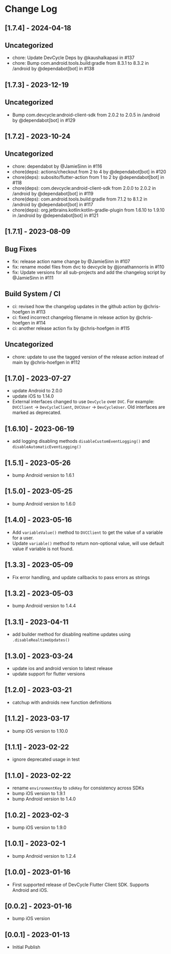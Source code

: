 # Change Log
## [1.7.4] - 2024-04-18


## Uncategorized

- chore: Update DevCycle Deps by @kaushalkapasi in #137
- chore: Bump com.android.tools.build:gradle from 8.3.1 to 8.3.2 in /android by @dependabot[bot] in #138


## [1.7.3] - 2023-12-19


## Uncategorized

- Bump com.devcycle:android-client-sdk from 2.0.2 to 2.0.5 in /android by @dependabot[bot] in #129


## [1.7.2] - 2023-10-24


## Uncategorized

- chore: dependabot by @JamieSinn in #116
- chore(deps): actions/checkout from 2 to 4 by @dependabot[bot] in #120
- chore(deps): subosito/flutter-action from 1 to 2 by @dependabot[bot] in #118
- chore(deps): com.devcycle:android-client-sdk from 2.0.0 to 2.0.2 in /android by @dependabot[bot] in #119
- chore(deps): com.android.tools.build:gradle from 7.1.2 to 8.1.2 in /android by @dependabot[bot] in #117
- chore(deps): org.jetbrains.kotlin:kotlin-gradle-plugin from 1.6.10 to 1.9.10 in /android by @dependabot[bot] in #121


## [1.7.1] - 2023-08-09
## Bug Fixes

- fix: release action name change by @JamieSinn in #107
- fix: rename model files from dvc to devcycle by @jonathannorris in #110
- fix: Update versions for all sub-projects and add the changelog script by @JamieSinn in #111

## Build System / CI

- ci: revised how the changelog updates in the github action by @chris-hoefgen in #113
- ci: fixed incorrect changelog filename in release action by @chris-hoefgen in #114
- ci: another release action fix by @chris-hoefgen in #115



## Uncategorized

- chore: update to use the tagged version of the release action instead of main by @chris-hoefgen in #112



## [1.7.0] - 2023-07-27

- update Android to 2.0.0
- update iOS to 1.14.0
- External interfaces changed to use `DevCycle` over `DVC`. For example: `DVCClient` -> `DevCycleClient`, `DVCUser` -> `DevCycleUser`. 
Old interfaces are marked as deprecated.

## [1.6.10] - 2023-06-19

- add logging disabling methods `disableCustomEventLogging()` and `disableAutomaticEventLogging()`

## [1.5.1] - 2023-05-26

- bump Android version to 1.6.1

## [1.5.0] - 2023-05-25

- bump Android version to 1.6.0

## [1.4.0] - 2023-05-16

- Add `variableValue()` method to `DVCClient` to get the value of a variable for a user.
- Update `variable()` method to return non-optional value, will use default value if variable is not found.

## [1.3.3] - 2023-05-09

- Fix error handling, and update callbacks to pass errors as strings

## [1.3.2] - 2023-05-03

- bump Android version to 1.4.4

## [1.3.1] - 2023-04-11

- add builder method for disabling realtime updates using `.disableRealtimeUpdates()`

## [1.3.0] - 2023-03-24

- update ios and android version to latest release
- update support for flutter versions

## [1.2.0] - 2023-03-21

- catchup with androids new function definitions

## [1.1.2] - 2023-03-17

- bump iOS version to 1.10.0

## [1.1.1] - 2023-02-22

- ignore deprecated usage in test

## [1.1.0] - 2023-02-22

- rename `environmentKey` to `sdkKey` for consistency across SDKs
- bump iOS version to 1.9.1
- bump Android version to 1.4.0

## [1.0.2] - 2023-02-3

- bump iOS version to 1.9.0

## [1.0.1] - 2023-02-1

- bump Android version to 1.2.4

## [1.0.0] - 2023-01-16

- First supported release of DevCycle Flutter Client SDK. Supports Android and iOS.

## [0.0.2] - 2023-01-16

- bump iOS version

## [0.0.1] - 2023-01-13

- Initial Publish
